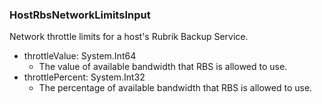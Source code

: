 ### HostRbsNetworkLimitsInput
Network throttle limits for a host's Rubrik Backup Service.

- throttleValue: System.Int64
  - The value of available bandwidth that RBS is allowed to use.
- throttlePercent: System.Int32
  - The percentage of available bandwidth that RBS is allowed to use.
